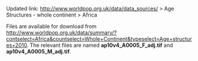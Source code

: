 Updated link: http://www.worldpop.org.uk/data/data_sources/ > Age Structures - whole continent > Africa

Files are available for download from http://www.worldpop.org.uk/data/summary/?contselect=Africa&countselect=Whole+Continent&typeselect=Age+structures+2010. The relevant files are named **ap10v4_A0005_F_adj.tif** and **ap10v4_A0005_M_adj.tif**.
